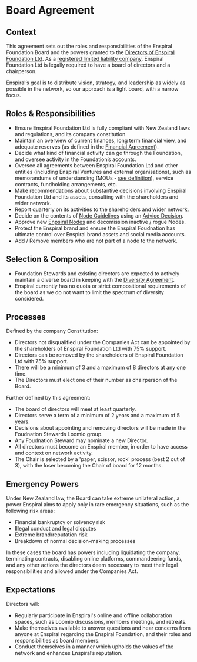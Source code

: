 # Board Agreement

## Context

This agreement sets out the roles and responsibilities of the Enspiral Foundation Board and the powers granted to the [Directors of Enspiral Foundation Ltd](board.md). As a [registered limited liability company](https://www.business.govt.nz/companies/app/ui/pages/companies/3415611), Enspiral Foundation Ltd is legally required to have a board of directors and a chairperson.

Enspiral’s goal is to distribute vision, strategy, and leadership as widely as possible in the network, so our approach is a light board, with a narrow focus.

## Roles & Responsibilities

* Ensure Enspiral Foundation Ltd is fully compliant with New Zealand laws and regulations, and its company constitution.
* Maintain an overview of current finances, long term financial view, and adequate reserves \(as defined in the [Financial Agreement](https://github.com/enspiral/handbook/tree/d3234f4c1fe3afc87e5231beeb2d3926aee696d2/agreements/financial.html)\).
* Decide what kind of financial activity can go through the Foundation, and oversee activity in the Foundation’s accounts.
* Oversee all agreements between Enspiral Foundation Ltd and other entities \(including Enspiral Ventures and external organisations\), such as memorandums of understanding \(MOUs - [see definition](http://whatis.techtarget.com/definition/memorandum-of-understanding-MOU-or-MoU)\), service contracts, fundholding arrangements, etc.
* Make recommendations about substantive decisions involving Enspiral Foundation Ltd and its assets, consulting with the shareholders and wider network.
* Report quarterly on its activities to the shareholders and wider network.
* Decide on the contents of [Node Guidelines](../guides/node-guidelines.md) using an [Advice Decision](./decisions.md). 
* Approve new [Enpsiral Nodes](../agreements/nodes.md) and decomission inactive / rogue Nodes.
* Protect the Enspiral brand and ensure the Enspiral Foudnation has ultimate control over Enspiral brand assets and social media accounts.
* Add / Remove members who are not part of a node to the network.

## Selection & Composition

* Foundation Stewards and existing directors are expected to actively maintain a diverse board in keeping with the [Diversity Agreement](https://github.com/enspiral/handbook/tree/d3234f4c1fe3afc87e5231beeb2d3926aee696d2/agreements/diversity.html).
* Enspiral currently has no quota or strict compositional requirements of the board as we do not want to limit the spectrum of diversity considered.

## Processes

Defined by the company Constitution:

* Directors not disqualified under the Companies Act can be appointed by the shareholders of Enspiral Foundation Ltd with 75% support.
* Directors can be removed by the shareholders of Enspiral Foundation Ltd with 75% support.
* There will be a minimum of 3 and a maximum of 8 directors at any one time.
* The Directors must elect one of their number as chairperson of the Board.

Further defined by this agreement:

* The board of directors will meet at least quarterly.
* Directors serve a term of a minimum of 2 years and a maximum of 5 years.
* Decisions about appointing and removing directors will be made in the Foudnation Stewards Loomio group.
* Any Foudnation Steward may nominate a new Director.
* All directors must become an Enspiral member, in order to have access and context on network activity.
* The Chair is selected by a 'paper, scissor, rock' process \(best 2 out of 3\), with the loser becoming the Chair of board for 12 months.

## Emergency Powers

Under New Zealand law, the Board can take extreme unilateral action, a power Enspiral aims to apply only in rare emergency situations, such as the following risk areas:

* Financial bankruptcy or solvency risk
* Illegal conduct and legal disputes
* Extreme brand/reputation risk
* Breakdown of normal decision-making processes

In these cases the board has powers including liquidating the company, terminating contracts, disabling online platforms, commandeering funds, and any other actions the directors deem necessary to meet their legal responsibilities and allowed under the Companies Act.

## Expectations

Directors will:

* Regularly participate in Enspiral's online and offline collaboration spaces, such as Loomio discussions, members meetings, and retreats.
* Make themselves available to answer questions and hear concerns from anyone at Enspiral regarding the Enspiral Foundation, and their roles and responsibilities as board members.
* Conduct themselves in a manner which upholds the values of the network and enhances Enspiral’s reputation.

